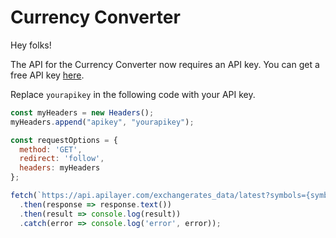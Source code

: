 # Currency Converter

Hey folks!

The API for the Currency Converter now requires an API key. You can get a free API key [here](https://apilayer.com/marketplace/exchangerates_data-api).

Replace `yourapikey` in the following code with your API key.

```js
const myHeaders = new Headers();
myHeaders.append("apikey", "yourapikey");

const requestOptions = {
  method: 'GET',
  redirect: 'follow',
  headers: myHeaders
};

fetch(`https://api.apilayer.com/exchangerates_data/latest?symbols={symbols}&base={base}`, requestOptions)
  .then(response => response.text())
  .then(result => console.log(result))
  .catch(error => console.log('error', error));
```
